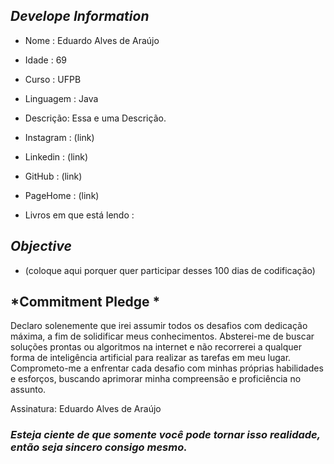 ##   *Develope Information*

-  Nome : Eduardo Alves de Araújo
-  Idade : 69
-  Curso : UFPB
-  Linguagem : Java


-  Descrição: Essa e uma Descrição.


-  Instagram : (link) 
-  Linkedin : (link)
- GitHub : (link)
- PageHome : (link) 

- Livros em que está lendo :

##  *Objective*

 - (coloque aqui porquer quer participar desses 100 dias de codificação)



## *Commitment Pledge *


Declaro solenemente que irei assumir todos os desafios com dedicação máxima, a fim de solidificar meus conhecimentos. Absterei-me de buscar soluções prontas ou algoritmos na internet e não recorrerei a qualquer forma de inteligência artificial para realizar as tarefas em meu lugar. Comprometo-me a enfrentar cada desafio com minhas próprias habilidades e esforços, buscando aprimorar minha compreensão e proficiência no assunto.

Assinatura: Eduardo Alves de Araújo








### *Esteja ciente de que somente você pode tornar isso realidade, então seja sincero consigo mesmo.*
